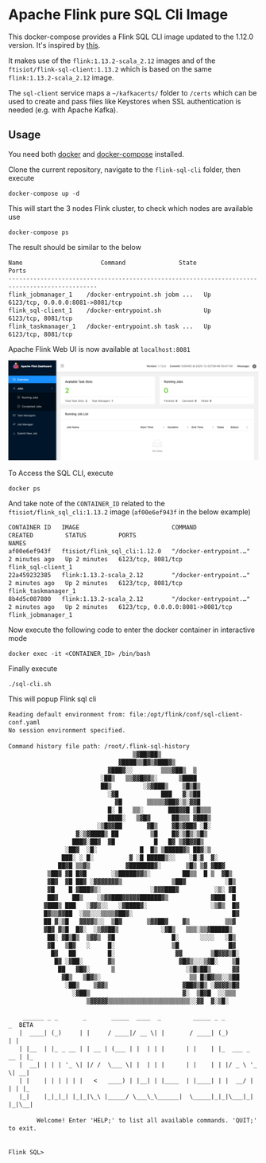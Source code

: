 # Apache Flink pure SQL Cli Image

This docker-compose provides a Flink SQL CLI image updated to the 1.12.0 version. It's inspired by [this](https://github.com/wuchong/flink-sql-demo/tree/v1.11-EN/sql-client).

It makes use of the `flink:1.13.2-scala_2.12` images and of the `ftisiot/flink-sql-client:1.13.2` which is based on the same `flink:1.13.2-scala_2.12` image.

The `sql-client` service maps a `~/kafkacerts/` folder to `/certs` which can be used to create and pass files like Keystores when SSL authentication is needed (e.g. with Apache Kafka).

## Usage

You need both [docker](https://docs.docker.com/engine/install/) and [docker-compose](https://docs.docker.com/compose/install/) installed.

Clone the current repository, navigate to the `flink-sql-cli` folder, then execute

```
docker-compose up -d
```

This will start the 3 nodes Flink cluster, to check which nodes are available use

```
docker-compose ps
```

The result should be similar to the below

```
Name                      Command               State                Ports              
-----------------------------------------------------------------------------------------------
flink_jobmanager_1    /docker-entrypoint.sh jobm ...   Up      6123/tcp, 0.0.0.0:8081->8081/tcp
flink_sql-client_1    /docker-entrypoint.sh            Up      6123/tcp, 8081/tcp              
flink_taskmanager_1   /docker-entrypoint.sh task ...   Up      6123/tcp, 8081/tcp              
```

Apache Flink Web UI is now available at `localhost:8081`

![Flink Web UI](img/flink-web-ui.png)


To Access the SQL CLI, execute

```
docker ps
```

And take note of the `CONTAINER_ID` related to the `ftisiot/flink_sql_cli:1.13.2` image (`af00e6ef943f` in the below example)

```
CONTAINER ID   IMAGE                          COMMAND                  CREATED         STATUS         PORTS                              NAMES
af00e6ef943f   ftisiot/flink_sql_cli:1.12.0   "/docker-entrypoint.…"   2 minutes ago   Up 2 minutes   6123/tcp, 8081/tcp                 flink_sql-client_1
22a459232385   flink:1.13.2-scala_2.12        "/docker-entrypoint.…"   2 minutes ago   Up 2 minutes   6123/tcp, 8081/tcp                 flink_taskmanager_1
8b4d5c087800   flink:1.13.2-scala_2.12        "/docker-entrypoint.…"   2 minutes ago   Up 2 minutes   6123/tcp, 0.0.0.0:8081->8081/tcp   flink_jobmanager_1
```

Now execute the following code to enter the docker container in interactive mode

```
docker exec -it <CONTAINER_ID> /bin/bash
```

Finally execute

```
./sql-cli.sh
```

This will popup Flink sql cli

```
Reading default environment from: file:/opt/flink/conf/sql-client-conf.yaml
No session environment specified.

Command history file path: /root/.flink-sql-history
                                   ▒▓██▓██▒
                               ▓████▒▒█▓▒▓███▓▒
                            ▓███▓░░        ▒▒▒▓██▒  ▒
                          ░██▒   ▒▒▓▓█▓▓▒░      ▒████
                          ██▒         ░▒▓███▒    ▒█▒█▒
                            ░▓█            ███   ▓░▒██
                              ▓█       ▒▒▒▒▒▓██▓░▒░▓▓█
                            █░ █   ▒▒░       ███▓▓█ ▒█▒▒▒
                            ████░   ▒▓█▓      ██▒▒▒ ▓███▒
                         ░▒█▓▓██       ▓█▒    ▓█▒▓██▓ ░█░
                   ▓░▒▓████▒ ██         ▒█    █▓░▒█▒░▒█▒
                  ███▓░██▓  ▓█           █   █▓ ▒▓█▓▓█▒
                ░██▓  ░█░            █  █▒ ▒█████▓▒ ██▓░▒
               ███░ ░ █░          ▓ ░█ █████▒░░    ░█░▓  ▓░
              ██▓█ ▒▒▓▒          ▓███████▓░       ▒█▒ ▒▓ ▓██▓
           ▒██▓ ▓█ █▓█       ░▒█████▓▓▒░         ██▒▒  █ ▒  ▓█▒
           ▓█▓  ▓█ ██▓ ░▓▓▓▓▓▓▓▒              ▒██▓           ░█▒
           ▓█    █ ▓███▓▒░              ░▓▓▓███▓          ░▒░ ▓█
           ██▓    ██▒    ░▒▓▓███▓▓▓▓▓██████▓▒            ▓███  █
          ▓███▒ ███   ░▓▓▒░░   ░▓████▓░                  ░▒▓▒  █▓
          █▓▒▒▓▓██  ░▒▒░░░▒▒▒▒▓██▓░                            █▓
          ██ ▓░▒█   ▓▓▓▓▒░░  ▒█▓       ▒▓▓██▓    ▓▒          ▒▒▓
          ▓█▓ ▓▒█  █▓░  ░▒▓▓██▒            ░▓█▒   ▒▒▒░▒▒▓█████▒
           ██░ ▓█▒█▒  ▒▓▓▒  ▓█                █░      ░░░░   ░█▒
           ▓█   ▒█▓   ░     █░                ▒█              █▓
            █▓   ██         █░                 ▓▓        ▒█▓▓▓▒█░
             █▓ ░▓██░       ▓▒                  ▓█▓▒░░░▒▓█░    ▒█
              ██   ▓█▓░      ▒                    ░▒█▒██▒      ▓▓
               ▓█▒   ▒█▓▒░                         ▒▒ █▒█▓▒▒░░▒██
                ░██▒    ▒▓▓▒                     ▓██▓▒█▒ ░▓▓▓▓▒█▓
                  ░▓██▒                          ▓░  ▒█▓█  ░░▒▒▒
                      ▒▓▓▓▓▓▒▒▒▒▒▒▒▒▒▒▒▒▒▒▒▒▒▒▒▒▒▒▒░░▓▓  ▓░▒█░

    ______ _ _       _       _____  ____  _         _____ _ _            _  BETA   
   |  ____| (_)     | |     / ____|/ __ \| |       / ____| (_)          | |  
   | |__  | |_ _ __ | | __ | (___ | |  | | |      | |    | |_  ___ _ __ | |_
   |  __| | | | '_ \| |/ /  \___ \| |  | | |      | |    | | |/ _ \ '_ \| __|
   | |    | | | | | |   <   ____) | |__| | |____  | |____| | |  __/ | | | |_
   |_|    |_|_|_| |_|_|\_\ |_____/ \___\_\______|  \_____|_|_|\___|_| |_|\__|

        Welcome! Enter 'HELP;' to list all available commands. 'QUIT;' to exit.


Flink SQL>
```
